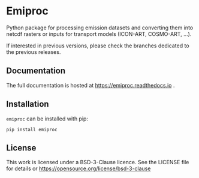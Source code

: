 # Emiproc

Python package for processing emission datasets and converting them
into netcdf rasters or inputs for transport models (ICON-ART, COSMO-ART, ...).

If interested in previous versions, please check the branches
dedicated to the previous releases.

## Documentation

The full documentation is hosted at https://emiproc.readthedocs.io .

## Installation 

`emiproc` can be installed with pip:

```
pip install emiproc
```

## License

This work is licensed under a BSD-3-Clause licence. See the LICENSE file for details or https://opensource.org/license/bsd-3-clause
